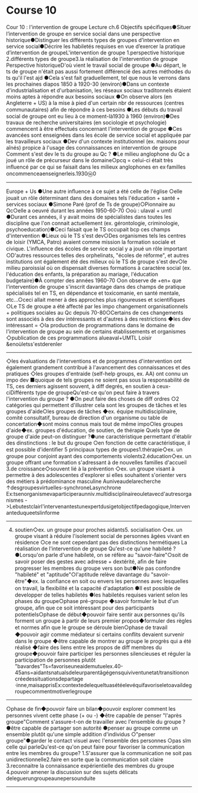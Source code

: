 # Course 10

Cour 10 : l'intervention de groupe Lecture ch.6 Objectifs spéciﬁques●Situer l’intervention de groupe en service social dans une perspective historique●Distinguer les différents types de groupes d’intervention en service social●Décrire les habiletés requises en vue d’exercer la pratique d’intervention de groupeL'intervention de groupe 1.perspective historique 2.différents types de groupe3.la réalisation de l'intervention de groupe Perspective historiqueD'où vient le travail social de groupe ●Au départ, le ts de groupe n'était pas aussi fortement différencié des autres méthodes du ts qu'il l'est ajd ●Cela s'est fait graduellement, tel que nous le verrons dans les prochaines diapos 1850 à 1920-30 (environ)●Dans un contexte d'industrialisation et d'urbanisation, les réseaux sociaux traditonnels étaient moins aptes à répondre aux besoins sociaux ●On observe alors (en Angleterre + US) à la mise à pied d'un certain nbr de ressources (centres communautaires) aﬁn de répondre à ces besoins ●Les débuts du travail social de groupe ont eu lieu à ce moment-là1930 à 1960 (environ)●Des travaux de recherche universitaires (en sociologie et psychologie) commencent à être effectués concernant l'intervention de groupe ●Ces avancées sont enseignées dans les école de service social et appliquée par les travailleurs sociaux ●Dev d'un contexte institutionnel (ex. maisons pour aînés) propice à l'usage des connaissances en intervention de groupe Comment s'est dev le ts du groupe au Qc ? ●Le milieu anglophone du Qc a joué un rôle de précurseur dans le domaine○pcq = celui-ci était très inﬂuencé par ce qui se faisait dans les milieux anglophones en ex·familles oncommenceaenseignerleis.1930⑭0

---

Europe + Us ●Une autre inﬂuence à ce sujet a été celle de l'église ○elle jouait un rôle déterminant dans des domaines tels l'éducation + santé + services sociaux ●Simone Paré (prof de Ts de groupe)○Pionnaire au Qc○elle a oeuvré durant les années 1950-60-70 ○où : ulaval + umtl ●Durant ces années, il y avait moins de spécialistes dans toutes les discipline que l'on connait actuellement (ex. gérontologie, criminologie, psychoeducation)●Ceci faisait que le TS occupait bcp ces champs d'intervention ●Lieux où le TS s'est dev○Des organismes tels les centres de loisir (YMCA, Patro) avaient comme mission la formation sociale et civique. L'inﬂuence des écoles de service social y a joué un rôle important ○D'autres ressources telles des orphelinats, "écoles de réforme", et autres institutions ont également été des milieux où le TS de groupe s'est dev○le milieu paroissial où on dispensait diverses formations à caractère social (ex. l'éducation des enfants, la préparation au mariage, l'éducation budgetaire)●À compter des années 1960-70 ○on observe de +en+ que l'intervention de groupe s'inscrit davantage dans des champs de pratique spécialisés tel en TS, en dépendance et toxicomanie, en santé mentale, etc...○ceci allait mener à des approches plus rigoureuses et scientiﬁques ○Le TS de groupe a été affecté par les impo changement organisationnels + politiques sociales au Qc depuis 70-80○Certains de ces changements sont associés à des dev intéressants et d'autres à des restrictions ◆les dev intéressant = ◇la production de programmations dans le domaine de l'intervention de groupe au sein de certains établissements et organismes ◇publication de ces programmations alueaval+UMTL Loisir &enoùletss'estderenler

---

◇les évaluations de l'interventions et de programmes d'intervention ont également grandement contribué à l'avancement des connaissances et des pratiques ◇les groupes d'entraide (self-help groups, ex. AA) ont connu un impo dev ■quoique de tels groupes ne soient pas sous la responsabilité de TS, ces derniers agissent souvent, à diff degrés, en soutien à ceux-ciDifférents type de groupeQu'est-ce qu'on peut faire à travers l'intervention du groupe ? ●On peut faire des choses de diff ordres ○2 catégories qui permettent d'illustrer cela sont les groupes de tâches et les groupes d'aide○les groupes de tâches ◆ex. équipe multidisciplinaire, comité consultatif, bureau de direction d'un organisme ou table de concertation◆sont moins connus mais tout de même impo○les groupes d'aide◆ex. groupes d'éducation, de soutien, de thérapie Quels type de groupe d'aide peut-on distinguer ?●une caractéristique permettant d'établir des dinstinctions : le but du groupe ○en fonction de cette caractéristique, il est possible d'identiﬁer 5 principaux types de groupes1.thérapie◇ex. un groupe pour conjoint ayant des comportements violents2.éducation◇ex. un groupe offrant une formation s'adressant à de nouvelles familles d'accueil 3.de croissance◇souvent lié à la prévention ◇ex. un groupe visant à permettre à des adolescentes d'explorer si elles souhaitent s'orienter vers des métiers à prédominance masculine Auniveaudelarecherche ↑desgroupesvirtuelles-synchroneLasynchrone Ex:tsenorganismevaparticiperaunniv.multidisciplinaireouletavecd'autresorganismes ->Lebutestclairl'intervenantestunexpertdusigetobjectifpedagogique,Intervenanteduqueetslinforme

---

4. soutien◇ex. un groupe pour proches aidants5. socialisation ◇ex. un groupe visant à réduire l'isolement social de personnes âgées vivant en résidence ○ce ne sont cependant pas des distinctions hermétiques La réalisation de l'intervention de groupe Qu'est-ce qu'une habileté ? ●Lorsqu'on parle d'une habileté, on se réfère au "savoir-faire"○soit de savoir poser des gestes avec adresse + dextérité, aﬁn de faire progresser les membres du groupe vers son but●Ne pas confondre "habileté" et "aptitude"○l'aptitude relève davantage du "savoir-être"◆ex. la conﬁance en soit ou envers les personnes avec lesquelles on travail, la ﬂexibilité et la capacité d'adaptation ●Il est possible de developper de telles habiletés ●les habiletés requises varient selon les phases du groupe○phase pré-groupe ◆savoir formuler le but d'un groupe, aﬁn que ce soit intéressant pour des participants potentiels○phase de début◆pouvoir faire sentir aux personnes qu'ils forment un groupe à partir de leurs premier propos◆formuler des règles et normes aﬁn que le groupe se déroule bien○phase de travail ◆pouvoir agir comme médiateur si certains conﬂits devaient survenir dans le groupe ◆être capable de montrer au groupe le progrès qui a été réalisé ◆faire des liens entre les propos de diff membres du groupe◆pouvoir faire participer les personnes silencieuses et réguler la participation de personnes plutôt "bavardes"Ts=favoriseuneaidemutuelex.40-45ans=aidantsnatualsdeleurparentâgégensquiviventunetat/transitiononcréedessituationsdepartage ·inne,maisapprisEx:contextedelequeltuasétéelevéquifavoriseletoavaildegroupecommentmotiverlegroupe

---

○phase de ﬁn◆pouvoir faire un bilan◆pouvoir explorer comment les personnes vivent cette phase (+ ou -) ◆être capable de penser "l'après groupe"Comment s'assure-t-on de travailler avec l'ensemble du groupe ? ●être capable de partager son autorité ●penser au groupe comme un ensemble plutôt qu'une simple addition d'individus ○"penser groupe"●garder le contact visuel avec l'ensemble des personnes ○pas slm celle qui parleQu'est-ce qu'on peut faire pour favoriser la communication entre les membres du groupe? 1.S'assurer que la communication ne soit pas unidirectionnelle2.faire en sorte que la communication soit claire 3.reconnaitre la connaissance expérientielle des membres du groupe 4.pouvoir amener la discussion sur des sujets délicats deleguerungroupeaunepersounduite

---

